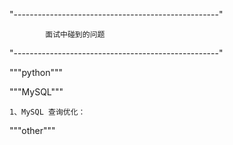 "---------------------------------------------------"
    
            面试中碰到的问题

"---------------------------------------------------"

"""python"""


"""MySQL"""

    1、MySQL 查询优化：
        
        
    
    

"""other"""